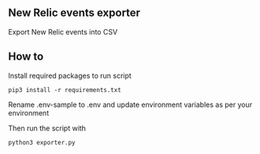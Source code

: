 ## New Relic events exporter

Export New Relic events into CSV

## How to 

Install required packages to run script

`pip3 install -r requirements.txt`

Rename .env-sample to .env and update environment variables as per your environment

Then run the script with 

`python3 exporter.py`
